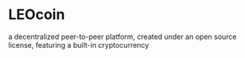 # LEOcoin
a decentralized peer-to-peer platform, created under an open source license, featuring a built-in cryptocurrency
